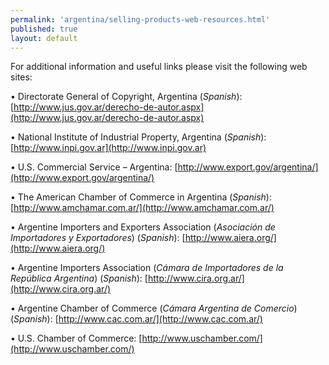 ```yaml
---
permalink: 'argentina/selling-products-web-resources.html'
published: true
layout: default
---
```

For additional information and useful links please visit the following web sites:

•	Directorate General of Copyright, Argentina (_Spanish_): [http://www.jus.gov.ar/derecho-de-autor.aspx](http://www.jus.gov.ar/derecho-de-autor.aspx)

•	National Institute of Industrial Property, Argentina (_Spanish_): [http://www.inpi.gov.ar](http://www.inpi.gov.ar)

•	U.S. Commercial Service – Argentina: [http://www.export.gov/argentina/](http://www.export.gov/argentina/)

•	The American Chamber of Commerce in Argentina (_Spanish_): [http://www.amchamar.com.ar/](http://www.amchamar.com.ar/)

•	Argentine Importers and Exporters Association (_Asociación de Importadores y Exportadores_) (_Spanish_): [http://www.aiera.org/](http://www.aiera.org/)

•	Argentine Importers Association (_Cámara de Importadores de la República Argentina_) (_Spanish_): [http://www.cira.org.ar/](http://www.cira.org.ar/)

•	Argentine Chamber of Commerce (_Cámara Argentina de Comercio_) (_Spanish_): [http://www.cac.com.ar/](http://www.cac.com.ar/)

•	U.S. Chamber of Commerce: [http://www.uschamber.com/](http://www.uschamber.com/)
